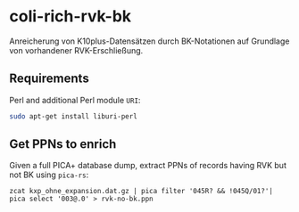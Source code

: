 # coli-rich-rvk-bk

Anreicherung von K10plus-Datensätzen durch BK-Notationen auf Grundlage von vorhandener RVK-Erschließung.

## Requirements

Perl and additional Perl module `URI`:

~~~sh
sudo apt-get install liburi-perl
~~~

## Get PPNs to enrich

Given a full PICA+ database dump, extract PPNs of records having RVK but not BK using `pica-rs`:

~~~
zcat kxp_ohne_expansion.dat.gz | pica filter '045R? && !045Q/01?'| pica select '003@.0' > rvk-no-bk.ppn
~~~
